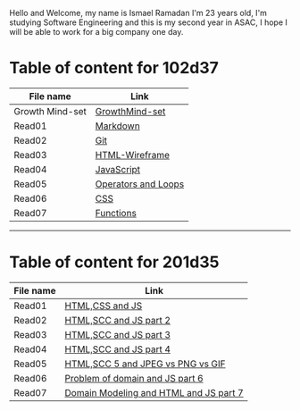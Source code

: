 Hello and Welcome, my name is Ismael Ramadan I'm 23 years old, I'm studying Software Engineering and this is my second year in ASAC, I hope I will be able to work for a big company one day.


# Table of content for 102d37

File name | Link
----------|---------
Growth Mind-set | [GrowthMind-set](https://ismaellebzo.github.io/reading-notes/GrowthMind-set)
Read01 | [Markdown](https://ismaellebzo.github.io/reading-notes/Markdown)
Read02 | [Git](https://ismaellebzo.github.io/reading-notes/Git)
Read03 | [HTML-Wireframe](https://ismaellebzo.github.io/reading-notes/read3)
Read04 | [JavaScript](https://ismaellebzo.github.io/reading-notes/read4)
Read05 | [Operators and Loops](https://ismaellebzo.github.io/reading-notes/read5)
Read06 | [CSS](https://ismaellebzo.github.io/reading-notes/read6)
Read07 | [Functions](https://ismaellebzo.github.io/reading-notes/read7)

--------
# Table of content for 201d35

File name | Link
----------|---------
Read01 | [HTML,CSS and JS](https://ismaellebzo.github.io/reading-notes/read1.2)
Read02 | [HTML,SCC and JS part 2](https://ismaellebzo.github.io/reading-notes/read2.2)
Read03 | [HTML,SCC and JS part 3](https://ismaellebzo.github.io/reading-notes/read3.2)
Read04 | [HTML,SCC and JS part 4](https://ismaellebzo.github.io/reading-notes/read4.2)
Read05 | [HTML,SCC 5 and JPEG vs PNG vs GIF](https://ismaellebzo.github.io/reading-notes/read5.2)
Read06 | [Problem of domain and JS part 6](https://ismaellebzo.github.io/reading-notes/read6.2)
Read07 | [Domain Modeling and HTML and JS part 7](https://ismaellebzo.github.io/reading-notes/read7.2)